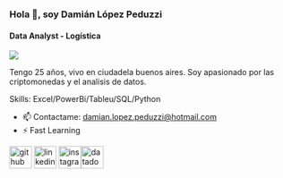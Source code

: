 ### Hola 👋, soy Damián López Peduzzi
#### Data Analyst - Logística
![](https://document-export.canva.com/TaAwE/DAFijmTaAwE/19/thumbnail/0001.png?X-Amz-Algorithm=AWS4-HMAC-SHA256&X-Amz-Credential=AKIAQYCGKMUHWDTJW6UD%2F20230628%2Fus-east-1%2Fs3%2Faws4_request&X-Amz-Date=20230628T071747Z&X-Amz-Expires=52317&X-Amz-Signature=94c6bfbaccd698d57092971600e63218c39ed18814b6b48c8e5f9f256253fb05&X-Amz-SignedHeaders=host&response-expires=Wed%2C%2028%20Jun%202023%2021%3A49%3A44%20GMT)

Tengo 25 años, vivo en ciudadela buenos aires. Soy apasionado por las criptomonedas y el analisis de datos.

Skills: Excel/PowerBi/Tableu/SQL/Python

- 📫 Contactame: damian.lopez.peduzzi@hotmail.com 
- ⚡ Fast Learning 


[<img src='https://cdn.jsdelivr.net/npm/simple-icons@3.0.1/icons/github.svg' alt='github' height='40'>](https://github.com/https://github.com/pridegold)  [<img src='https://cdn.jsdelivr.net/npm/simple-icons@3.0.1/icons/linkedin.svg' alt='linkedin' height='40'>](https://www.linkedin.com/in/https://www.linkedin.com/in/dami%C3%A1n-ariel-l%C3%B3pez-peduzzi-47b2b015b//)  [<img src='https://cdn.jsdelivr.net/npm/simple-icons@3.0.1/icons/instagram.svg' alt='instagram' height='40'>](https://www.instagram.com/damiaanlopezp/)[<img src='https://cdn.jsdelivr.net/npm/simple-icons@3.0.1/icons/datadog.svg' alt='datadog' height='40'>](https://www.novypro.com/profile_projects/damian-ariellopez-peduzzi)  
